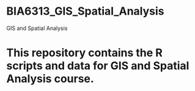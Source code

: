 # BIA6313_GIS_Spatial_Analysis
 GIS and Spatial Analysis


# This repository contains the R scripts and data for GIS and Spatial Analysis course.